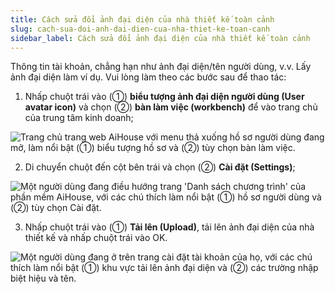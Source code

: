 ```yaml
---
title: Cách sửa đổi ảnh đại diện của nhà thiết kế toàn cảnh
slug: cach-sua-doi-anh-dai-dien-cua-nha-thiet-ke-toan-canh
sidebar_label: Cách sửa đổi ảnh đại diện của nhà thiết kế toàn cảnh
---
```


Thông tin tài khoản, chẳng hạn như ảnh đại diện/tên người dùng, v.v. Lấy ảnh đại diện làm ví dụ. Vui lòng làm theo các bước sau để thao tác:

1. Nhấp chuột trái vào (①) **biểu tượng ảnh đại diện người dùng (User avatar icon)** và chọn (②) **bàn làm việc (workbench)** để vào trang chủ của trung tâm kinh doanh;

![Trang chủ trang web AiHouse với menu thả xuống hồ sơ người dùng đang mở, làm nổi bật (①) biểu tượng hồ sơ và (②) tùy chọn bàn làm việc.](https://storage.googleapis.com/jegavn_kb/images/1a25ef14-91a1-432e-9b47-c23003871280.png)

2. Di chuyển chuột đến cột bên trái và chọn (②) **Cài đặt (Settings)**;

![Một người dùng đang điều hướng trang 'Danh sách chương trình' của phần mềm AiHouse, với các chú thích làm nổi bật (①) hồ sơ người dùng và (②) tùy chọn Cài đặt.](https://storage.googleapis.com/jegavn_kb/images/db894586-1e54-460e-874f-92dab4f505cc.png)

3. Nhấp chuột trái vào (①) **Tải lên (Upload)**, tải lên ảnh đại diện của nhà thiết kế và nhấp chuột trái vào OK.

![Một người dùng đang ở trên trang cài đặt tài khoản của họ, với các chú thích làm nổi bật (①) khu vực tải lên ảnh đại diện và (②) các trường nhập biệt hiệu và tên.](https://storage.googleapis.com/jegavn_kb/images/f0bc68f7-efa0-4f3e-931b-993f7f341e9d.png)